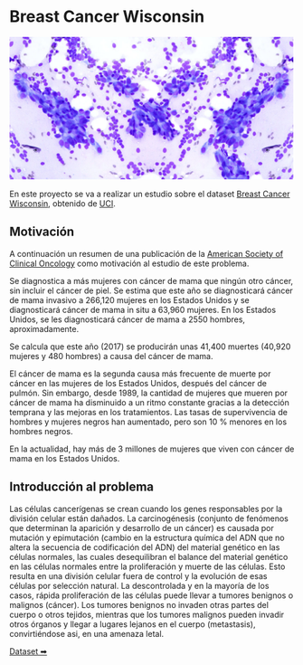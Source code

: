 # Breast Cancer Wisconsin

![Breast Cancer](./img/breast-cancer-banner.png)

En este proyecto se va a realizar un estudio sobre el dataset [Breast Cancer Wisconsin](https://archive.ics.uci.edu/ml/datasets/Breast+Cancer+Wisconsin+%28Original%29), obtenido de [UCI](https://archive.ics.uci.edu/ml/index.php).

## Motivación

A continuación un resumen de una publicación de la [American Society of Clinical Oncology](https://www.cancer.net/es/tipos-de-c%C3%A1ncer/c%C3%A1ncer-de-mama/estad%C3%ADsticas) como motivación al estudio de este problema.

Se diagnostica a más mujeres con cáncer de mama que ningún otro cáncer, sin incluir el cáncer de piel. Se estima que este año se diagnosticará cáncer de mama invasivo a 266,120 mujeres en los Estados Unidos y se diagnosticará cáncer de mama in situ a 63,960 mujeres. En los Estados Unidos, se les diagnosticará cáncer de mama a 2550 hombres, aproximadamente.

Se calcula que este año (2017) se producirán unas 41,400 muertes (40,920 mujeres y 480 hombres) a causa del cáncer de mama.

El cáncer de mama es la segunda causa más frecuente de muerte por cáncer en las mujeres de los Estados Unidos, después del cáncer de pulmón. Sin embargo, desde 1989, la cantidad de mujeres que mueren por cáncer de mama ha disminuido a un ritmo constante gracias a la detección temprana y las mejoras en los tratamientos. Las tasas de supervivencia de hombres y mujeres negros han aumentado, pero son 10 % menores en los hombres negros.

En la actualidad, hay más de 3 millones de mujeres que viven con cáncer de mama en los Estados Unidos.

## Introducción al problema

Las células cancerígenas se crean cuando los genes responsables por la división celular están dañados. La carcinogénesis (conjunto de fenómenos que determinan la aparición y desarrollo de un cáncer) es causada por mutación y epimutación (cambio en la estructura química del ADN que no altera la secuencia de codificación del ADN) del material genético en las células normales, las cuales desequilibran el balance del material genético en las células normales entre la proliferación y muerte de las células. Esto resulta en una división celular fuera de control y la evolución de esas células por selección natural. La descontrolada y en la mayoría de los casos, rápida proliferación de las células puede llevar a tumores benignos o malignos (cáncer). Los tumores benignos no invaden otras partes del cuerpo o otros tejidos, mientras que los tumores malignos pueden invadir otros órganos y llegar a lugares lejanos en el cuerpo (metastasis), convirtiéndose asi, en una amenaza letal.

<!--
Cancer cells are created when the genes responsible for regulating [cell division](https://en.wikipedia.org/wiki/Cell_division "Cell division") are damaged. Carcinogenesis is caused by mutation and epimutation of the genetic material of normal cells, which upsets the normal balance between proliferation and cell death. This results in uncontrolled cell division and the [evolution of those cells](https://en.wikipedia.org/wiki/Somatic_evolution_in_cancer "Somatic evolution in cancer") by [natural selection](https://en.wikipedia.org/wiki/Natural_selection "Natural selection") in the body. The uncontrolled and often rapid proliferation of cells can lead to benign or malignant tumours (cancer). [Benign tumors](https://en.wikipedia.org/wiki/Benign_tumor "Benign tumor") do not spread to other parts of the body or invade other tissues. [Malignant tumors](https://en.wikipedia.org/wiki/Malignant_tumor) can invade other organs, spread to distant locations ([metastasis](https://en.wikipedia.org/wiki/Metastasis "Metastasis")) and become life-threatening.
-->

[Dataset ➡](./proyects/breast-cancer/2_dataset.md)

 